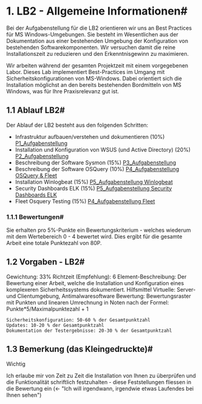 # 1. LB2 - Allgemeine Informationen#

Bei der Aufgabenstellung für die LB2 orientieren wir uns an Best Practices für MS Windows-Umgebungen. Sie besteht im Wesentlichen aus der Dokumentation aus einer bestehenden Umgebung der Konfiguration von bestehenden Softwarekomponenten. Wir versuchen damit die reine Installationszeit zu reduzieren und den Erkenntnisgewinn zu maximieren.

Wir arbeiten während der gesamten Projektzeit mit einem vorgegebenen Labor. Dieses Lab implementiert Best-Practices im Umgang mit Sicherheitskonfigurationen von MS-Windows. Dabei orientiert sich die Installation möglichst an den bereits bestehenden Bordmitteln von MS Windows, was für Ihre Praxisrelevanz gut ist.

## 1.1 Ablauf LB2#

Der Ablauf der LB2 besteht aus den folgenden Schritten:

 - Infrastruktur aufbauen/verstehen und dokumentieren (10%) [P1_Aufgabenstellung](aufgaben/Infrastruktur_P1.md)
 - Installation und Konfiguration von WSUS (und Active Directory) (20%) [P2_Aufgabenstellung](aufgaben/WSUS_P2.md)
 - Beschreibung der Software Sysmon (15%) [P3_Aufgabenstellung](aufgaben/Sysmon_P3.md)
 - Beschreibung der Software OSQuery (10%) [P4_Aufgabenstellung OSQuery & Fleet](aufgaben/OSQuery_P4.md)
 - Installation Winlogbeat (15%) [P5_Aufgabenstellung Winlogbeat](aufgaben/WinlogBeat_P5.md)
 - Security Dashboards ELK (15%) [P5_Aufgabenstellung Security Dashboards ELK](aufgaben/SecurityELK_P5.md)
 - Fleet Osquery Testing (15%) [P4_Aufgabenstellung Fleet](aufgaben/Fleet_P4.md)

### 1.1.1 Bewertungen#

Sie erhalten pro 5%-Punkte ein Bewertungskriterium - welches wiederum mit dem Wertebereich 0 - 4 bewertet wird. Dies ergibt für die gesamte Arbeit eine totale Punktezahl von 80P.
## 1.2 Vorgaben - LB2#

Gewichtung:
33%
Richtzeit (Empfehlung):
6
Element-Beschreibung:
Der Bewertung einer Arbeit, welche die Installation und Konfiguration eines komplexeren Sicherheitssystems dokumentiert.
Hilfsmittel Virtuelle:
Server- und Clientumgebung, Antimalwaresoftware
Bewertung:
Bewertungsraster mit Punkten und linearen Umrechnung in Noten nach der Formel: Punkte*5/Maximalpunktezahl + 1

    Sicherheitskonfiguration: 50-60 % der Gesamtpunktzahl
    Updates: 10-20 % der Gesamtpunktzahl
    Dokumentation der Testergebnisse: 20-30 % der Gesamtpunktzahl

## 1.3 Bemerkung (das Kleingedruckte)#

Wichtig

Ich erlaube mir von Zeit zu Zeit die Installation von Ihnen zu überprüfen und die Funktionalität schriftlich festzuhalten - diese Feststellungen fliessen in die Bewertung ein (<- "Ich will irgendwann, irgendwie etwas Laufendes bei Ihnen sehen")






